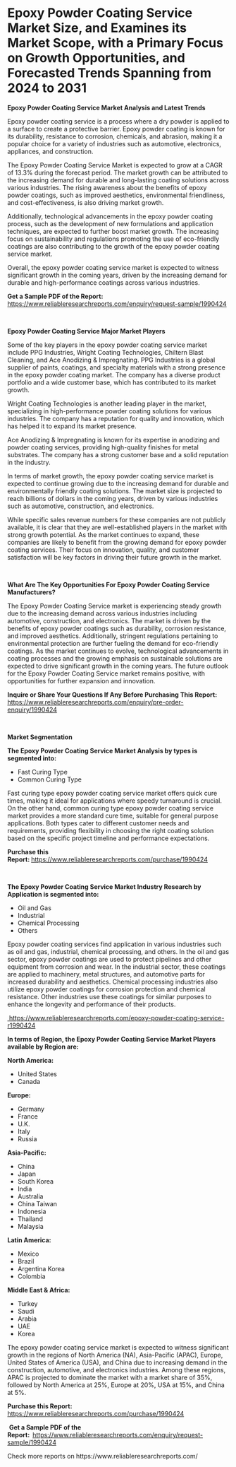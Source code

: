 <p><h1>Epoxy Powder Coating Service Market Size, and Examines its Market Scope, with a Primary Focus on Growth Opportunities, and Forecasted Trends Spanning from 2024 to 2031</h1></p><p><strong>Epoxy Powder Coating Service Market Analysis and Latest Trends</strong></p>
<p><p>Epoxy powder coating service is a process where a dry powder is applied to a surface to create a protective barrier. Epoxy powder coating is known for its durability, resistance to corrosion, chemicals, and abrasion, making it a popular choice for a variety of industries such as automotive, electronics, appliances, and construction.</p><p>The Epoxy Powder Coating Service Market is expected to grow at a CAGR of 13.3% during the forecast period. The market growth can be attributed to the increasing demand for durable and long-lasting coating solutions across various industries. The rising awareness about the benefits of epoxy powder coatings, such as improved aesthetics, environmental friendliness, and cost-effectiveness, is also driving market growth.</p><p>Additionally, technological advancements in the epoxy powder coating process, such as the development of new formulations and application techniques, are expected to further boost market growth. The increasing focus on sustainability and regulations promoting the use of eco-friendly coatings are also contributing to the growth of the epoxy powder coating service market.</p><p>Overall, the epoxy powder coating service market is expected to witness significant growth in the coming years, driven by the increasing demand for durable and high-performance coatings across various industries.</p></p>
<p><strong>Get a Sample PDF of the Report:&nbsp;</strong> <a href="https://www.reliableresearchreports.com/enquiry/request-sample/1990424">https://www.reliableresearchreports.com/enquiry/request-sample/1990424</a></p>
<p>&nbsp;</p>
<p><strong>Epoxy Powder Coating Service Major Market Players</strong></p>
<p><p>Some of the key players in the epoxy powder coating service market include PPG Industries, Wright Coating Technologies, Chiltern Blast Cleaning, and Ace Anodizing & Impregnating. PPG Industries is a global supplier of paints, coatings, and specialty materials with a strong presence in the epoxy powder coating market. The company has a diverse product portfolio and a wide customer base, which has contributed to its market growth.</p><p>Wright Coating Technologies is another leading player in the market, specializing in high-performance powder coating solutions for various industries. The company has a reputation for quality and innovation, which has helped it to expand its market presence.</p><p>Ace Anodizing & Impregnating is known for its expertise in anodizing and powder coating services, providing high-quality finishes for metal substrates. The company has a strong customer base and a solid reputation in the industry.</p><p>In terms of market growth, the epoxy powder coating service market is expected to continue growing due to the increasing demand for durable and environmentally friendly coating solutions. The market size is projected to reach billions of dollars in the coming years, driven by various industries such as automotive, construction, and electronics.</p><p>While specific sales revenue numbers for these companies are not publicly available, it is clear that they are well-established players in the market with strong growth potential. As the market continues to expand, these companies are likely to benefit from the growing demand for epoxy powder coating services. Their focus on innovation, quality, and customer satisfaction will be key factors in driving their future growth in the market.</p></p>
<p>&nbsp;</p>
<p><strong>What Are The Key Opportunities For Epoxy Powder Coating Service Manufacturers?</strong></p>
<p><p>The Epoxy Powder Coating Service market is experiencing steady growth due to the increasing demand across various industries including automotive, construction, and electronics. The market is driven by the benefits of epoxy powder coatings such as durability, corrosion resistance, and improved aesthetics. Additionally, stringent regulations pertaining to environmental protection are further fueling the demand for eco-friendly coatings. As the market continues to evolve, technological advancements in coating processes and the growing emphasis on sustainable solutions are expected to drive significant growth in the coming years. The future outlook for the Epoxy Powder Coating Service market remains positive, with opportunities for further expansion and innovation.</p></p>
<p><strong>Inquire or Share Your Questions If Any Before Purchasing This Report:</strong> <a href="https://www.reliableresearchreports.com/enquiry/pre-order-enquiry/1990424">https://www.reliableresearchreports.com/enquiry/pre-order-enquiry/1990424</a></p>
<p>&nbsp;</p>
<p><strong>Market Segmentation</strong></p>
<p><strong>The Epoxy Powder Coating Service Market Analysis by types is segmented into:</strong></p>
<p><ul><li>Fast Curing Type</li><li>Common Curing Type</li></ul></p>
<p><p>Fast curing type epoxy powder coating service market offers quick cure times, making it ideal for applications where speedy turnaround is crucial. On the other hand, common curing type epoxy powder coating service market provides a more standard cure time, suitable for general purpose applications. Both types cater to different customer needs and requirements, providing flexibility in choosing the right coating solution based on the specific project timeline and performance expectations.</p></p>
<p><strong>Purchase this Report:&nbsp;</strong><a href="https://www.reliableresearchreports.com/purchase/1990424">https://www.reliableresearchreports.com/purchase/1990424</a></p>
<p>&nbsp;</p>
<p><strong>The Epoxy Powder Coating Service Market Industry Research by Application is segmented into:</strong></p>
<p><ul><li>Oil and Gas</li><li>Industrial</li><li>Chemical Processing</li><li>Others</li></ul></p>
<p><p>Epoxy powder coating services find application in various industries such as oil and gas, industrial, chemical processing, and others. In the oil and gas sector, epoxy powder coatings are used to protect pipelines and other equipment from corrosion and wear. In the industrial sector, these coatings are applied to machinery, metal structures, and automotive parts for increased durability and aesthetics. Chemical processing industries also utilize epoxy powder coatings for corrosion protection and chemical resistance. Other industries use these coatings for similar purposes to enhance the longevity and performance of their products.</p></p>
<p><a href="https://www.reliableresearchreports.com/epoxy-powder-coating-service-r1990424">&nbsp;https://www.reliableresearchreports.com/epoxy-powder-coating-service-r1990424</a></p>
<p><strong>In terms of Region, the Epoxy Powder Coating Service Market Players available by Region are:</strong></p>
<p>
    <p> <strong> North America: </strong>
        <ul>
            <li>United States</li>
            <li>Canada</li>
        </ul>
        </p> 
    <p> <strong> Europe: </strong>
        <ul>
            <li>Germany</li>
            <li>France</li>
            <li>U.K.</li>
            <li>Italy</li>
            <li>Russia</li>
        </ul>
        </p> 
    <p> <strong> Asia-Pacific: </strong>
        <ul>
            <li>China</li>
            <li>Japan</li>
            <li>South Korea</li>
            <li>India</li>
            <li>Australia</li>
            <li>China Taiwan</li>
            <li>Indonesia</li>
            <li>Thailand</li>
            <li>Malaysia</li>
        </ul>
        </p> 
    <p> <strong> Latin America: </strong>
        <ul>
            <li>Mexico</li>
            <li>Brazil</li>
            <li>Argentina Korea</li>
            <li>Colombia</li>
        </ul>
        </p> 
    <p> <strong> Middle East & Africa: </strong>
        <ul>
            <li>Turkey</li>
            <li>Saudi</li>
            <li>Arabia</li>
            <li>UAE</li>
            <li>Korea</li>
        </ul>
    </p>
    </p>
<p><p>The epoxy powder coating service market is expected to witness significant growth in the regions of North America (NA), Asia-Pacific (APAC), Europe, United States of America (USA), and China due to increasing demand in the construction, automotive, and electronics industries. Among these regions, APAC is projected to dominate the market with a market share of 35%, followed by North America at 25%, Europe at 20%, USA at 15%, and China at 5%.</p></p>
<p><strong>Purchase this Report: </strong><a href="https://www.reliableresearchreports.com/purchase/1990424">https://www.reliableresearchreports.com/purchase/1990424</a></p>
<p>&nbsp;<strong>Get a Sample PDF of the Report:&nbsp;&nbsp;</strong><a href="https://www.reliableresearchreports.com/enquiry/request-sample/1990424">https://www.reliableresearchreports.com/enquiry/request-sample/1990424</a></p>
<p><strong></strong></p>
<p>Check more reports on https://www.reliableresearchreports.com/</p>